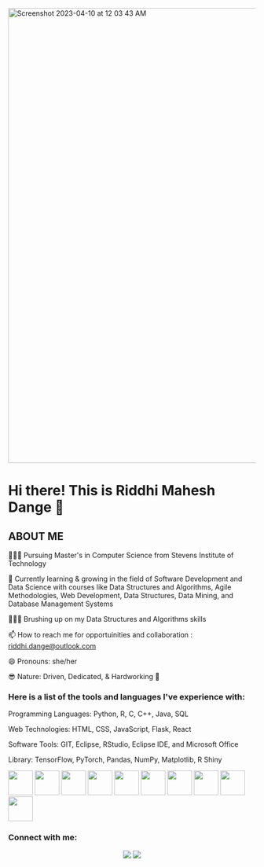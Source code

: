 


<img width="926" alt="Screenshot 2023-04-10 at 12 03 43 AM" src="https://user-images.githubusercontent.com/67019064/230845434-ebecf3c0-36f5-4188-9c94-a2c112a2e308.png">










# Hi there! This is Riddhi Mahesh Dange 👋

## ABOUT ME


👩🏻‍🏫 Pursuing Master's in Computer Science from Stevens Institute of Technology

🌱 Currently learning & growing in the field of Software Development and Data Science with courses like Data Structures and Algorithms, Agile Methodologies, Web Development, Data Structures, Data Mining, and Database Management Systems

🦹🏻‍♀️ Brushing up on my Data Structures and Algorithms skills 

📫 How to reach me for opportuinities and collaboration : riddhi.dange@outlook.com

😄 Pronouns: she/her

😎 Nature: Driven, Dedicated, & Hardworking 🎯


### Here is a list of the tools and languages I've experience with:


Programming Languages: Python, R, C, C++, Java, SQL

Web Technologies: HTML, CSS, JavaScript, Flask, React

Software Tools: GIT, Eclipse, RStudio, Eclipse IDE, and Microsoft Office

Library: TensorFlow, PyTorch, Pandas, NumPy, Matplotlib, R Shiny


<div>
<img src="https://img.icons8.com/color/240/000000/html-5--v1.png" height="50" width="50"/>
<img src="https://img.icons8.com/color/240/000000/css3.png" height="50" width="50"/>
<img src="https://img.icons8.com/color/240/000000/javascript.png" height="50" width="50"/>
<img src="https://cdn.iconscout.com/icon/free/png-512/node-js-1174925.png" height="50" width="50"/>
<img src="https://img.icons8.com/color/240/000000/react-native.png" height="50" width="50"/>
<img src="https://img.icons8.com/color/240/000000/bootstrap.png" height="50" width="50"/>
<img src="https://img.icons8.com/color/240/000000/python.png" height="50" width="50"/>
<img src="https://img.icons8.com/color/240/000000/git.png" height="50" width="50"/>
<img src="https://img.icons8.com/color/240/000000/mysql-logo.png" height="50" width="50"/>
<img src="https://img.icons8.com/color/240/000000/visual-studio-code-2019.png" height="50" width="50"/>
</div>


<h3 align="left">Connect with me:</h3>
<p align='center'>
  <a href="https://www.linkedin.com/in/riddhidange//" alr="LinkedIn">
    <img src="https://img.shields.io/badge/-LinkedIn-gold?logo=LinkedIn&logoColor=black" /></a>

  <a href="mailto:riddhi.dange@outlook.com" alr="Medium">
    <img src="https://img.shields.io/badge/-Outlook-gold?logo=Outlook&logoColor=black" /></a>
  
<p align='left'>

</p>




